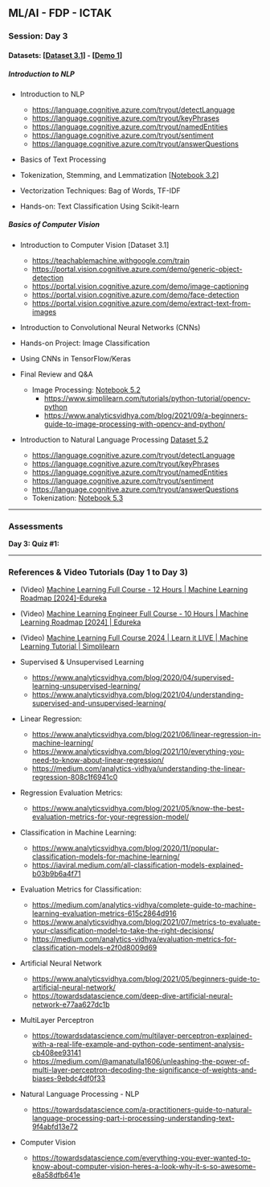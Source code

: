 

## **ML/AI - FDP - ICTAK**
### **Session: Day 3**
#### **Datasets:** [[Dataset 3.1](https://github.com/tech4alltraining/aiml/raw/refs/heads/main/datasets_cv_nlp.zip)] -  [[Demo 1](https://techcommunity.microsoft.com/blog/azure-ai-services-blog/explore-azure-ai-services-curated-list-of-prebuilt-models-and-demos/4230788)]
##### **Introduction to NLP**
- Introduction to NLP
  - https://language.cognitive.azure.com/tryout/detectLanguage
  - https://language.cognitive.azure.com/tryout/keyPhrases
  - https://language.cognitive.azure.com/tryout/namedEntities
  - https://language.cognitive.azure.com/tryout/sentiment
  - https://language.cognitive.azure.com/tryout/answerQuestions

- Basics of Text Processing
- Tokenization, Stemming, and Lemmatization [[Notebook 3.2]()]
- Vectorization Techniques: Bag of Words, TF-IDF
- Hands-on: Text Classification Using Scikit-learn

##### **Basics of Computer Vision**

- Introduction to Computer Vision [Dataset 3.1]
  - https://teachablemachine.withgoogle.com/train
  - https://portal.vision.cognitive.azure.com/demo/generic-object-detection
  - https://portal.vision.cognitive.azure.com/demo/image-captioning
  - https://portal.vision.cognitive.azure.com/demo/face-detection
  - https://portal.vision.cognitive.azure.com/demo/extract-text-from-images
- Introduction to Convolutional Neural Networks (CNNs)
- Hands-on Project: Image Classification
- Using CNNs in TensorFlow/Keras
- Final Review and Q&A

  - Image Processing: [Notebook 5.2](https://colab.research.google.com/drive/1XfsRBPlc4BTpd6Qr7FRel24C_Yu2tyIb?usp=sharing)
    - https://www.simplilearn.com/tutorials/python-tutorial/opencv-python
    - https://www.analyticsvidhya.com/blog/2021/09/a-beginners-guide-to-image-processing-with-opencv-and-python/
- Introduction to Natural Language Processing [Dataset 5.2](https://github.com/tech4alltraining/aiml/raw/refs/heads/main/datasets_cv_nlp.zip)
  - https://language.cognitive.azure.com/tryout/detectLanguage
  - https://language.cognitive.azure.com/tryout/keyPhrases
  - https://language.cognitive.azure.com/tryout/namedEntities
  - https://language.cognitive.azure.com/tryout/sentiment
  - https://language.cognitive.azure.com/tryout/answerQuestions
  - Tokenization: [Notebook 5.3](https://colab.research.google.com/drive/1tF8-ckjCixBOwSXlrmZYuQWjp4T3HhrR?usp=sharing)

---

### **Assessments**
**Day 3: Quiz #1:**
___

### **References & Video Tutorials (Day 1 to Day 3)**
- (Video) [Machine Learning Full Course - 12 Hours | Machine Learning Roadmap [2024]-Edureka](https://www.youtube.com/watch?v=N5fSpaaxoZc)
- (Video) [Machine Learning Engineer Full Course - 10 Hours | Machine Learning Roadmap [2024] | Edureka](https://www.youtube.com/watch?v=kx7JCsRdMGQ)
- (Video) [Machine Learning Full Course 2024 | Learn it LIVE | Machine Learning Tutorial | Simplilearn](https://www.youtube.com/watch?v=fTmR-br9Mjw)
- Supervised & Unsupervised Learning
  - https://www.analyticsvidhya.com/blog/2020/04/supervised-learning-unsupervised-learning/
  - https://www.analyticsvidhya.com/blog/2021/04/understanding-supervised-and-unsupervised-learning/
- Linear Regression:
  - https://www.analyticsvidhya.com/blog/2021/06/linear-regression-in-machine-learning/
  - https://www.analyticsvidhya.com/blog/2021/10/everything-you-need-to-know-about-linear-regression/
  - https://medium.com/analytics-vidhya/understanding-the-linear-regression-808c1f6941c0
- Regression Evaluation Metrics:
  - https://www.analyticsvidhya.com/blog/2021/05/know-the-best-evaluation-metrics-for-your-regression-model/
- Classification in Machine Learning:
  - https://www.analyticsvidhya.com/blog/2020/11/popular-classification-models-for-machine-learning/
  - https://iaviral.medium.com/all-classification-models-explained-b03b9b6a4f71
- Evaluation Metrics for Classification:
  - https://medium.com/analytics-vidhya/complete-guide-to-machine-learning-evaluation-metrics-615c2864d916
  - https://www.analyticsvidhya.com/blog/2021/07/metrics-to-evaluate-your-classification-model-to-take-the-right-decisions/
  - https://medium.com/analytics-vidhya/evaluation-metrics-for-classification-models-e2f0d8009d69
- Artificial Neural Network
  - https://www.analyticsvidhya.com/blog/2021/05/beginners-guide-to-artificial-neural-network/
  - https://towardsdatascience.com/deep-dive-artificial-neural-network-e77aa627dc1b
- MultiLayer Perceptron
  - https://towardsdatascience.com/multilayer-perceptron-explained-with-a-real-life-example-and-python-code-sentiment-analysis-cb408ee93141
  - https://medium.com/@amanatulla1606/unleashing-the-power-of-multi-layer-perceptron-decoding-the-significance-of-weights-and-biases-9ebdc4df0f33

- Natural Language Processing - NLP
  - https://towardsdatascience.com/a-practitioners-guide-to-natural-language-processing-part-i-processing-understanding-text-9f4abfd13e72
- Computer Vision
  - https://towardsdatascience.com/everything-you-ever-wanted-to-know-about-computer-vision-heres-a-look-why-it-s-so-awesome-e8a58dfb641e
